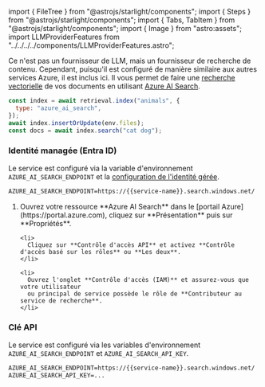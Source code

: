 import { FileTree } from "@astrojs/starlight/components";
import { Steps } from "@astrojs/starlight/components";
import { Tabs, TabItem } from "@astrojs/starlight/components";
import { Image } from "astro:assets";
import LLMProviderFeatures from "../../../../components/LLMProviderFeatures.astro";

Ce n'est pas un fournisseur de LLM, mais un fournisseur de recherche de contenu. Cependant, puisqu'il est configuré de manière similaire aux autres services Azure,
il est inclus ici. Il vous permet de faire une [recherche vectorielle](../../reference/scripts/vector-search/) de vos documents
en utilisant [Azure AI Search](https://learn.microsoft.com/en-us/azure/search/search-what-is-azure-search).

```js "azure_search:"
const index = await retrieval.index("animals", {
  type: "azure_ai_search",
});
await index.insertOrUpdate(env.files);
const docs = await index.search("cat dog");
```

### Identité managée (Entra ID)

Le service est configuré via la variable d'environnement `AZURE_AI_SEARCH_ENDPOINT`
et la [configuration de l'identité gérée](https://learn.microsoft.com/en-us/azure/search/search-security-rbac?tabs=roles-portal-admin%2Croles-portal%2Croles-portal-query%2Ctest-portal%2Ccustom-role-portal).

```txt
AZURE_AI_SEARCH_ENDPOINT=https://{{service-name}}.search.windows.net/
```

<Steps>
  <ol>
    <li>
      Ouvrez votre ressource **Azure AI Search** dans le [portail Azure](https://portal.azure.com),
      cliquez sur **Présentation** puis sur **Propriétés**.
    </li>

    <li>
      Cliquez sur **Contrôle d'accès API** et activez **Contrôle d'accès basé sur les rôles** ou **Les deux**.
    </li>

    <li>
      Ouvrez l'onglet **Contrôle d'accès (IAM)** et assurez-vous que votre utilisateur
      ou principal de service possède le rôle de **Contributeur au service de recherche**.
    </li>
  </ol>
</Steps>

### Clé API

Le service est configuré via les variables d'environnement `AZURE_AI_SEARCH_ENDPOINT` et `AZURE_AI_SEARCH_API_KEY`.

```txt
AZURE_AI_SEARCH_ENDPOINT=https://{{service-name}}.search.windows.net/
AZURE_AI_SEARCH_API_KEY=...
```